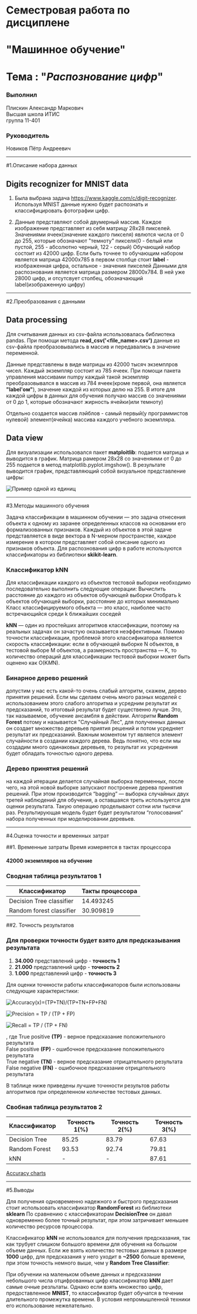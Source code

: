 # Семестровая работа по дисциплене  
# "Машинное обучение"

# Тема : "_Распознование цифр_"

### Выполнил
Плискин Александр Маркович  
Высшая школа ИТИС  
группа 11-401

### Руководитель
Новиков Пётр Андреевич

________________________________________

#1.Описание набора данных

## Digits recognizer for MNIST data

1. Была выбрана задача https://www.kaggle.com/c/digit-recognizer.  
Используя MNIST данные нужно будет распознать и классифицировать фотографии цифр.

2. Данные представляют собой двумерный массив. Каждое изображение представляет из себя матрицу 28х28 пикселей.
Значениями ячеек(значение каждого пикселя) явлются числа от 0 до 255, которые обозначают "темноту" пикселя(0 - белый или пустой, 255 - абсолютно черный, 122 - серый)
Обучающий набор состоит из 42000 цифр. Если быть точнее то обучающим набором является матрица 42000х785
в первом столбце стоит **label** - изображенная цифра, остальное - значения пикселей
Данными для распознования является матрица размером 28000х784. В ней уже 28000 цифр, и отсутсвует столбец, обозначающий label(изображенную цифру)

________________________________________

#2.Преобразования с данными

## Data processing

 Для считывания данных из csv-файла использовалась библиотека pandas.
 При помощи метода **read_csv('<file_name>.csv')** данные из csv-файла преобразовывались в массив и передавались в значение переменной.

 Данные представлены в виде матрицы из 42000 тысяч экземплров чисел.
 Каждый экземпляр состоит из 785 ячеек.
 При помощи пакета управления массивами numpy каждый такой экземпляр преобразовывался в массив из 784 ячеек(кроме первой, она является **"label'ом"**), 
 значение каждой из которых делю на 255.
 В итоге для каждой цифры в данных для обучения получаю массив со значениями от 0 до 1, которые обозначают жирность ячейки(или темноту)

 Отдельно создается массив лэйблов - самый первый(у программистов нулевой) элемент(ячейка) массива каждого учебного экземпляра.


## Data view

 Для визуализации использовался пакет **matploitlib**: подается матрица и выводится в график.
 Матрица рамером 28х28 со значеняими от 0 до 255 подается в метод matplotlib.pyplot.imgshow().
 В результате выводится график, представляющий собой визуальное представление цифры:
 
 
 ![Пример одной из единиц](sections/digit_img.png)

________________________________________

#3.Методы машинного обучения

Задача классификации в машинном обучении — это задача отнесения объекта к одному из заранее определенных классов на основании его формализованных признаков. Каждый из объектов в этой задаче представляется в виде вектора в N-мерном пространстве, каждое измерение в котором представляет собой описание одного из признаков объекта.
Для распознования цифр в работе используются классификаторы из библиотеки **skikit-learn**.

### Классификатор kNN

Для классификации каждого из объектов тестовой выборки необходимо последовательно выполнить следующие операции:
Вычислить расстояние до каждого из объектов обучающей выборки
Отобрать k объектов обучающей выборки, расстояние до которых минимально
Класс классифицируемого объекта — это класс, наиболее часто встречающийся среди k ближайших соседей

**kNN** — один из простейших алгоритмов классификации, поэтому на реальных задачах он зачастую оказывается неэффективным. Помимо точности классификации, проблемой этого классификатора является скорость классификации: если в обучающей выборке N объектов, в тестовой выборе M объектов, а размерность пространства — K, то количество операций для классификации тестовой выборки может быть оценено как O(K*M*N).


### Бинарное дерево решений

допустим у нас есть какой-то очень слабый алгоритм, скажем, дерево принятия решений. 
Если мы сделаем очень много разных моделей с использованием этого слабого алгоритма и усредним результат их предсказаний, то итоговый результат будет существенно лучше. 
Это, так называемое, обучение ансамбля в действии. 
Алгоритм **Random Forest** потому и называется "Случайный Лес", 
для полученных данных он создает множество деревьев приятия решений и потом усредняет результат их предсказаний. 
Важным моментом тут является элемент случайности в создании каждого дерева. 
Ведь понятно, что если мы создадим много одинаковых деревьев, то результат их усреднения будет обладать точностью одного дерева.


### Дерево принятия решений

на каждой итерации делается случайная выборка переменных, после чего,
на этой новой выборке запускают построение дерева принятия решений.
При этом производится “bagging” — выборка случайных двух третей наблюдений для обучения,
а оставшаяся треть используется для оценки результата. Такую операцию проделывают сотни или тысячи раз.
Результирующая модель будет будет результатом “голосования” набора полученных при моделировании деревьев.




________________________________________

#4.Оценка точности и временных затрат

##1. Временные затраты
Время измеряется в тактах процессора

#### 42000 экземпляров на обучение

### Сводная таблица результатов 1

|Классификатор|Такты процессора
|---|---|
Decision Tree classifier| 14.493245
Random forest classifier| 30.909819

##2. Точность результатов

### Для проверки точности будет взято для предсказывания результата

1. **34.000** представлений цифр - __точность 1__
2. **21.000** представлений цифр - __точность 2__
3. **1.000** представлений цифр - __точность 3__

Для оценки точнности работы классификаторов были использованы следующие характеристики:

![Accuracy(x)=(TP+TN)/(TP+TN+FP+FN)](http://quicklatex.com/cache3/96/ql_e0f32367fc85c0d9127e2cd5569ba896_l3.png "Accuracy(x)=(TP+TN)/(TP+TN+FP+FN)")


![Precision = TP / (TP + FP) ](http://quicklatex.com/cache3/b7/ql_0a795d30473c2625646255d364c9b3b7_l3.png "Precision = TP / (TP + FP) ")
 
![Recall = TP / (TP + FN)](http://quicklatex.com/cache3/0f/ql_a621f48cb16e52f8f54844465fa35f0f_l3.png "Recall = TP / (TP + FN)")

 , где 
True positive **(TP)** - верное предсказание положительного результата  
False positive **(FP)** - ошибочное предсказание положительного результата  
True negative **(TN)** - верное предсказание отрицательного результата  
False negative **(FN)** - ошибочное предсказание отрицательного результата  

В таблице ниже приведены лучшие точнности результов работы алгоритмов при определенном
количестве тестовых данных.

### Свобная таблица результатов 2

|Классификатор|Точность 1(%)|Точность 2(%)|Точность 3(%)|
|---|---|---|---|
|Decision Tree|85.25|83.79|67.63|
|Random Forest|93.53|92.74|79.81|
|kNN|-|-|87.61|

[Accuracy charts](/sections/accuracy_charts)





    
________________________________________

#5.Выводы

Для получения одновременно надежного и быстрого предсказания стоит использовать классификатор **RandomFоrest** из библиотеки **sklearn**
По сравнению с классификаторам **DecisionTree** он давал одновременно более точный результат, при
этом затричивает меньшее количество ресурсов процессора.

Классификатор **kNN** не использовался для получения предсказания, так как трубует слишком большого времени для обучения на большом объеме данных.
Если же взять количество тестовых данных в размере **1000** цифр,
для предсказания у него уходит в **~2500** больше времени, при этом точность немного выше,
чем у **Random Tree Classifier**:

При обучении на маленьком объеме данных и предсказании небольшого числа отцифрованных цифр
классификатор **kNN** дает самые очные резльтаты. Однако если взять множество цифр, предоставленное
**MNIST**, то классификатор будет обучатся в течении длительного промежутка времени. 
В условия непромышленной техники его использование нежелательно.